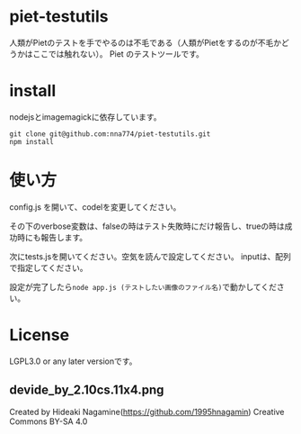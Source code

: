 # piet-testutils
人類がPietのテストを手でやるのは不毛である（人類がPietをするのが不毛かどうかはここでは触れない）。
Piet のテストツールです。

# install
nodejsとimagemagickに依存しています。

````
git clone git@github.com:nna774/piet-testutils.git
npm install
````

# 使い方
config.js を開いて、codelを変更してください。

その下のverbose変数は、falseの時はテスト失敗時にだけ報告し、trueの時は成功時にも報告します。

次にtests.jsを開いてください。空気を読んで設定してください。
inputは、配列で指定してください。

設定が完了したら`node app.js (テストしたい画像のファイル名)`で動かしてください。

# License
LGPL3.0 or any later versionです。

## devide_by_2.10cs.11x4.png
Created by Hideaki Nagamine(https://github.com/1995hnagamin)
Creative Commons BY-SA 4.0
